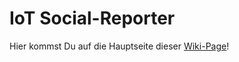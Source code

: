 # IoT Social-Reporter

Hier kommst Du auf die Hauptseite dieser [Wiki-Page](https://github.com/HHZ-IoT/Social-Reporter/wiki)!
